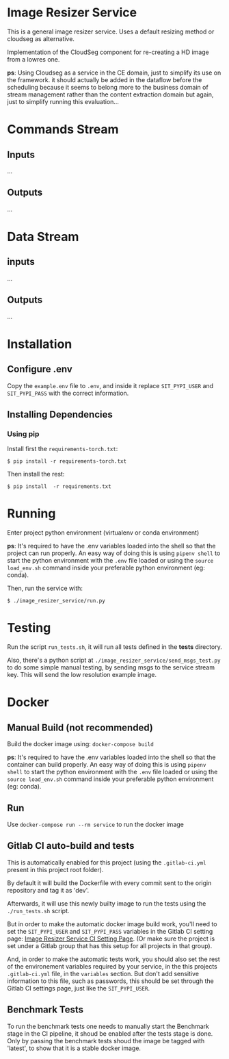 # Image Resizer Service
This is a general image resizer service. Uses a default resizing method or cloudseg as alternative.

Implementation of the CloudSeg component for re-creating a HD image from a lowres one.

**ps**: Using Cloudseg as a service in the CE domain, just to simplify its use on the framework.
it should actually be added in the dataflow before the scheduling because
it seems to belong more to the business domain of stream management rather than the content extraction domain
but again, just to simplify running this evaluation...

# Commands Stream
## Inputs
...

## Outputs
...

# Data Stream
## inputs
...

## Outputs
...

# Installation

## Configure .env
Copy the `example.env` file to `.env`, and inside it replace `SIT_PYPI_USER` and `SIT_PYPI_PASS` with the correct information.

## Installing Dependencies

### Using pip
Install first the `requirements-torch.txt`:
```
$ pip install -r requirements-torch.txt
```

Then install the rest:
```
$ pip install  -r requirements.txt
```

# Running
Enter project python environment (virtualenv or conda environment)

**ps**: It's required to have the .env variables loaded into the shell so that the project can run properly. An easy way of doing this is using `pipenv shell` to start the python environment with the `.env` file loaded or using the `source load_env.sh` command inside your preferable python environment (eg: conda).

Then, run the service with:
```
$ ./image_resizer_service/run.py
```

# Testing
Run the script `run_tests.sh`, it will run all tests defined in the **tests** directory.

Also, there's a python script at `./image_resizer_service/send_msgs_test.py` to do some simple manual testing, by sending msgs to the service stream key. This will send the low resolution example image.


# Docker
## Manual Build (not recommended)
Build the docker image using: `docker-compose build`

**ps**: It's required to have the .env variables loaded into the shell so that the container can build properly. An easy way of doing this is using `pipenv shell` to start the python environment with the `.env` file loaded or using the `source load_env.sh` command inside your preferable python environment (eg: conda).

## Run
Use `docker-compose run --rm service` to run the docker image


## Gitlab CI auto-build and tests

This is automatically enabled for this project (using the `.gitlab-ci.yml` present in this project root folder).

By default it will build the Dockerfile with every commit sent to the origin repository and tag it as 'dev'.

Afterwards, it will use this newly builty image to run the tests using the `./run_tests.sh` script.

But in order to make the automatic docker image build work, you'll need to set the `SIT_PYPI_USER` and `SIT_PYPI_PASS` variables in the Gitlab CI setting page: [Image Resizer Service CI Setting Page](https://gitlab.insight-centre.org/sit/mps/image-resizer-service/settings/ci_cd). (Or make sure the project is set under a Gitlab group that has this setup for all projects in that group).

And, in order to make the automatic tests work, you should also set the rest of the environement variables required by your service, in the this projects `.gitlab-ci.yml` file, in the `variables` section. But don't add sensitive information to this file, such as passwords, this should be set through the Gitlab CI settings page, just like the `SIT_PYPI_USER`.

## Benchmark Tests
To run the benchmark tests one needs to manually start the Benchmark stage in the CI pipeline, it shoud be enabled after the tests stage is done. Only by passing the benchmark tests shoud the image be tagged with 'latest', to show that it is a stable docker image.